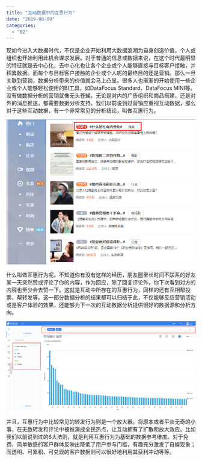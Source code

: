 ```yaml
---
title: "互动数据中的互惠行为"
date: "2019-08-09"
categories: 
  - "02"
---
```


现如今进入大数据时代，不仅是企业开始利用大数据浪潮为自身创造价值，个人或组织也开始利用此机会谋求发展。对于普通的信息或数据来说，在这个时代最明显的特征就是去中心化，去中心化也让各个企业或个人能够直接与目标客户接触，并积累数据。而每个与目标客户接触的企业或个人呢的最终目的还是营销。那么一旦关联到营销，数据分析带来的价值就会马上凸显。很多人也渐渐的开始使用一些企业或个人能够轻松使用的BI工具，如DataFocus Standard、DataFocus MINI等。没有做数据分析的营销就像无头苍蝇，无论是对内的广告组织和商品搭建，还是对外的消息推送，都需要数据分析支持。我们以前说到过营销应重视互动数据，那么对于这些互动数据，有一个非常常见的分析结论，叫做互惠行为。

![](images/word-image-1.png)

什么叫做互惠行为呢。不知道你有没有这样的经历，朋友圈里长时间不联系的好友某一天突然赞或评论了你的内容，作为回应，除了回复评论外，你下次看到对方的内容也至少会去赞一下。这就是互动中所存在的互惠行为，同样的还有互相帮投票、帮转发等。这一部分数据分析的结果都可以归结于此，不仅能够反应营销活动或是客户体验的效果，还能够为下一次的互动数据分析提供很好的数据源和分析方向。

![](images/word-image.png)

并且，互惠行为中比较常见的转发行为则是一个放大器，将原本或者平淡无奇的小事，在无数转发和评论中被推演成全民热点，让互动拥有了扩散和放大效应。比如我们以前说到过的6大法则，就是利用互惠行为为基础的数据参考维度。对于免费、简单敏感的客户群体反映出降低了用户参与门槛，有趣充分激发了自娱现象；而透明、可累积、可兑现的客户数据则可以很好地利用其获利冲动等等。
